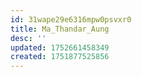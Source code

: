 ```yaml
---
id: 31wape29e6316mpw0psvxr0
title: Ma_Thandar_Aung
desc: ''
updated: 1752661458349
created: 1751877525856
---
```

